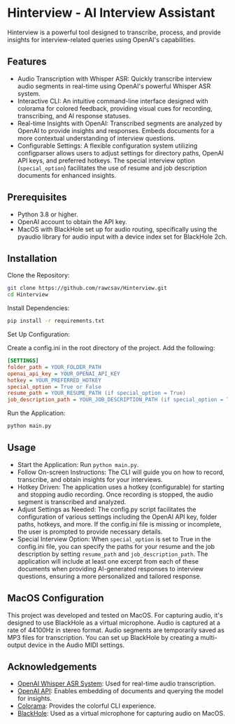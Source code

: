 # Hinterview - AI Interview Assistant

Hinterview is a powerful tool designed to transcribe, process, and provide insights for interview-related queries using OpenAI's capabilities.

## Features

- Audio Transcription with Whisper ASR: Quickly transcribe interview audio segments in real-time using OpenAI's powerful Whisper ASR system.
- Interactive CLI: An intuitive command-line interface designed with colorama for colored feedback, providing visual cues for recording, transcribing, and AI response statuses.
- Real-time Insights with OpenAI: Transcribed segments are analyzed by OpenAI to provide insights and responses. Embeds documents for a more contextual understanding of interview questions.
- Configurable Settings: A flexible configuration system utilizing configparser allows users to adjust settings for directory paths, OpenAI API keys, and preferred hotkeys. The special interview option (`special_option`) facilitates the use of resume and job description documents for enhanced insights.

## Prerequisites

- Python 3.8 or higher.
- OpenAI account to obtain the API key.
- MacOS with BlackHole set up for audio routing, specifically using the pyaudio library for audio input with a device index set for BlackHole 2ch.

## Installation

Clone the Repository:

```bash
git clone https://github.com/rawcsav/Hinterview.git
cd Hinterview
```

Install Dependencies:

```bash
pip install -r requirements.txt
```

Set Up Configuration:

Create a config.ini in the root directory of the project. Add the following:

```ini
[SETTINGS]
folder_path = YOUR_FOLDER_PATH
openai_api_key = YOUR_OPENAI_API_KEY
hotkey = YOUR_PREFERRED_HOTKEY
special_option = True or False
resume_path = YOUR_RESUME_PATH (if special_option = True)
job_description_path = YOUR_JOB_DESCRIPTION_PATH (if special_option = True)
```

Run the Application:

```bash
python main.py
```

## Usage

- Start the Application: Run `python main.py`.
- Follow On-screen Instructions: The CLI will guide you on how to record, transcribe, and obtain insights for your interviews.
- Hotkey Driven: The application uses a hotkey (configurable) for starting and stopping audio recording. Once recording is stopped, the audio segment is transcribed and analyzed.
- Adjust Settings as Needed: The config.py script facilitates the configuration of various settings including the OpenAI API key, folder paths, hotkeys, and more. If the config.ini file is missing or incomplete, the user is prompted to provide necessary details.
- Special Interview Option: When `special_option` is set to True in the config.ini file, you can specify the paths for your resume and the job description by setting `resume_path` and `job_description_path`. The application will include at least one excerpt from each of these documents when providing AI-generated responses to interview questions, ensuring a more personalized and tailored response.

## MacOS Configuration

This project was developed and tested on MacOS. For capturing audio, it's designed to use BlackHole as a virtual microphone. Audio is captured at a rate of 44100Hz in stereo format. Audio segments are temporarily saved as MP3 files for transcription. You can set up BlackHole by creating a multi-output device in the Audio MIDI settings.

## Acknowledgements

- [OpenAI Whisper ASR System](https://openai.com/research/whisper-asr): Used for real-time audio transcription.
- [OpenAI API](https://openai.com/api/): Enables embedding of documents and querying the model for insights.
- [Colorama](https://pypi.org/project/colorama/): Provides the colorful CLI experience.
- [BlackHole](https://existential.audio/blackhole/): Used as a virtual microphone for capturing audio on MacOS.
